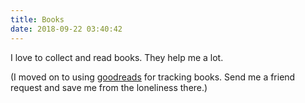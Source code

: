 ```yaml
---
title: Books
date: 2018-09-22 03:40:42
---
```


I love to collect and read books. They help me a lot.

(I moved on to using [goodreads](https://www.goodreads.com/user/show/127522992-vishnu-bharathi) for tracking books. Send me a friend request and save me from the loneliness there.)
